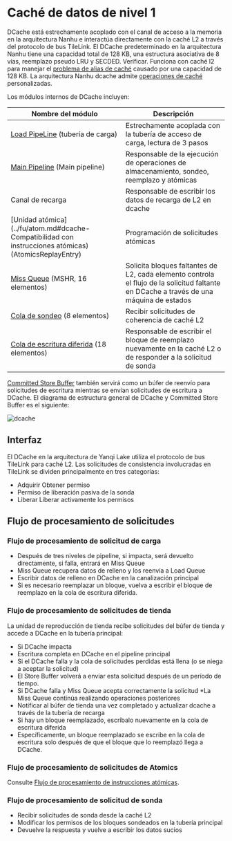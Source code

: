 # Caché de datos de nivel 1

DCache está estrechamente acoplado con el canal de acceso a la memoria en la arquitectura Nanhu e interactúa directamente con la caché L2 a través del protocolo de bus TileLink. El DCache predeterminado en la arquitectura Nanhu tiene una capacidad total de 128 KB, una estructura asociativa de 8 vías, reemplazo pseudo LRU y SECDED. Verificar. Funciona con caché l2 para manejar el [problema de alias de caché](../../huancun/cache_alias.md) causado por una capacidad de 128 KB. La arquitectura Nanhu dcache admite [operaciones de caché](./csr_cache_op.md) personalizadas.

Los módulos internos de DCache incluyen:

Nombre del módulo | Descripción
-|-
[Load PipeLine](./load_pipeline.md) (tubería de carga) | Estrechamente acoplada con la tubería de acceso de carga, lectura de 3 pasos
[Main Pipeline](./main_pipe.md) (Main pipeline) | Responsable de la ejecución de operaciones de almacenamiento, sondeo, reemplazo y atómicas
Canal de recarga | Responsable de escribir los datos de recarga de L2 en dcache
[Unidad atómica](../fu/atom.md#dcache-Compatibilidad con instrucciones atómicas) (AtomicsReplayEntry) | Programación de solicitudes atómicas
[Miss Queue](./miss_queue.md) (MSHR, 16 elementos) |Solicita bloques faltantes de L2, cada elemento controla el flujo de la solicitud faltante en DCache a través de una máquina de estados
[Cola de sondeo](./probe_queue.md) (8 elementos)|Recibir solicitudes de coherencia de caché L2
[Cola de escritura diferida](./writeback_queue.md) (18 elementos) | Responsable de escribir el bloque de reemplazo nuevamente en la caché L2 o de responder a la solicitud de sonda

[Committed Store Buffer](../lsq/committed_store_buffer.md) también servirá como un búfer de reenvío para solicitudes de escritura mientras se envían solicitudes de escritura a DCache. El diagrama de estructura general de DCache y Committed Store Buffer es el siguiente:

![dcache](../../figs/memblock/dcache.png)

## Interfaz

El DCache en la arquitectura de Yanqi Lake utiliza el protocolo de bus TileLink para caché L2. Las solicitudes de consistencia involucradas en TileLink se dividen principalmente en tres categorías:

* Adquirir Obtener permiso
* Permiso de liberación pasiva de la sonda
* Liberar Liberar activamente los permisos

<!-- !!! todo
 Figura a actualizar -->

<!-- ![enlace de mosaico](../../figs/memblock/dcache-tilelink-interface.jpg) -->

## Flujo de procesamiento de solicitudes

### Flujo de procesamiento de solicitud de carga

* Después de tres niveles de pipeline, si impacta, será devuelto directamente, si falla, entrará en Miss Queue
* Miss Queue recupera datos de relleno y los reenvía a Load Queue
* Escribir datos de relleno en DCache en la canalización principal
* Si es necesario reemplazar un bloque, vuelva a escribir el bloque de reemplazo en la cola de escritura diferida.

### Flujo de procesamiento de solicitudes de tienda

La unidad de reproducción de tienda recibe solicitudes del búfer de tienda y accede a DCache en la tubería principal:

* Si DCache impacta
 * Escritura completa en DCache en el pipeline principal
* Si el DCache falla y la cola de solicitudes perdidas está llena (o se niega a aceptar la solicitud)
 * El Store Buffer volverá a enviar esta solicitud después de un período de tiempo.
* Si DCache falla y Miss Queue acepta correctamente la solicitud
 *La Miss Queue continúa realizando operaciones posteriores
 * Notificar al búfer de tienda una vez completado y actualizar dcache a través de la tubería de recarga
* Si hay un bloque reemplazado, escríbalo nuevamente en la cola de escritura diferida
 * Específicamente, un bloque reemplazado se escribe en la cola de escritura solo después de que el bloque que lo reemplazó llega a DCache.


### Flujo de procesamiento de solicitudes de Atomics

Consulte [Flujo de procesamiento de instrucciones atómicas](../fu/atom.md).

<!-- ### Flujo de procesamiento de solicitud de recarga

!!! hacer
 Para actualizar -->

<!-- ### Reemplazar el disparador y el flujo de procesamiento -->

### Flujo de procesamiento de solicitud de sonda

* Recibir solicitudes de sonda desde la caché L2
* Modificar los permisos de los bloques sondeados en la tubería principal
* Devuelve la respuesta y vuelve a escribir los datos sucios

<!-- ## Contención de recursos

!!! hacer
 Los componentes de dcache competirán por recursos como matrices de datos, matrices de etiquetas, MissQueue, Writeback Queue, etc. Esta sección describirá cómo dcache programa estos recursos. -->
